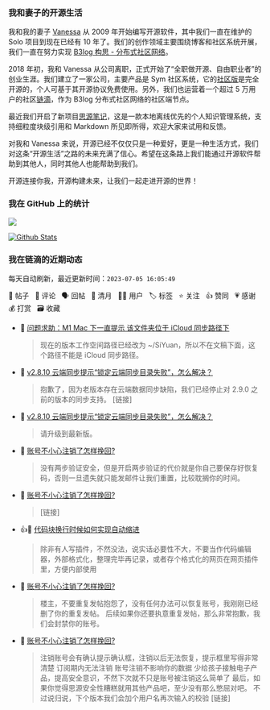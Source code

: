 ### 我和妻子的开源生活

我和我的妻子 [Vanessa](https://github.com/Vanessa219) 从 2009 年开始编写开源软件，其中我们一直在维护的 Solo 项目到现在已经有 10 年了。我们的创作领域主要围绕博客和社区系统开展，我们一直在努力实现 [B3log 构思 - 分布式社区网络](https://ld246.com/article/1546941897596)。

2018 年初，我和 Vanessa 从公司离职，正式开始了“全职做开源、自由职业者”的创业生涯。我们建立了一家公司，主要产品是 Sym 社区系统，它的[社区版](https://github.com/88250/symphony)是完全开源的，个人可基于其开源协议免费使用。另外，我们也运营着一个超过 5 万用户的社区[链滴](https://ld246.com)，作为 B3log 分布式社区网络的社区端节点。

最近我们开启了新项目[思源笔记](https://github.com/siyuan-note/siyuan)，这是一款本地离线优先的个人知识管理系统，支持细粒度块级引用和 Markdown 所见即所得，欢迎大家来试用和反馈。

对我和 Vanessa 来说，开源已经不仅仅只是一种爱好，更是一种生活方式，我们对这条“开源生活”之路的未来充满了信心。希望在这条路上我们能通过开源软件帮助到其他人，同时其他人也能帮助到我们。

开源连接你我，开源构建未来，让我们一起走进开源的世界！

### 我在 GitHub 上的统计

<a title="Hits" target="_blank" href="https://github.com/88250/88250"><img src="https://hits.b3log.org/88250/88250.svg"></a>

[![Github Stats](https://github-readme-stats.vercel.app/api?username=88250&theme=tokyonight&show_icons=true)](https://github.com/88250)

<!--events start -->

### 我在链滴的近期动态

每天自动刷新，最近更新时间：`2023-07-05 16:05:49`

📝 帖子 &nbsp; 💬 评论 &nbsp; 🗣 回帖 &nbsp; 🌙 清月 &nbsp; 👨‍💻 用户 &nbsp; 🏷️ 标签 &nbsp; ⭐️ 关注 &nbsp; 👍 赞同 &nbsp; 💗 感谢 &nbsp; 💰 打赏 &nbsp; 🗃 收藏

* 💬 [问题求助：M1 Mac 下一直提示 该文件夹位于 iCloud 同步路径下](https://ld246.com/article/1688531718061/comment/1688534530999#comments)

  > 现在的版本工作空间路径已经改为 ~/SiYuan，所以不在文稿下面，这个路径不能是 iCloud 同步路径。
* 💬 [v2.8.10 云端同步提示“锁定云端同步目录失败”，怎么解决？](https://ld246.com/article/1688523200334/comment/1688524104258#comments)

  > 抱歉了，因为老版本存在云端数据同步缺陷，我们已经停止对 2.9.0 之前的版本的同步支持。 [链接]
* 💬 [v2.8.10 云端同步提示“锁定云端同步目录失败”，怎么解决？](https://ld246.com/article/1688523200334/comment/1688523441941#comments)

  > 请升级到最新版。
* 💬 [账号不小心注销了怎样挽回?](https://ld246.com/article/1688478188374/comment/1688521847155#comments)

  > 没有两步验证安全，但是开启两步验证的代价就是你自己要保存好恢复码，否则一旦遗失就只能发邮件让我们重置，比较耽搁你的时间。
* 💬 [账号不小心注销了怎样挽回?](https://ld246.com/article/1688478188374/comment/1688519958646#comments)

  > [链接]
* 👍💬 [代码块换行时候如何实现自动缩进](https://ld246.com/article/1688519431215/comment/1688519586665#comments)

  > 除非有人写插件，不然没法，说实话必要性不大，不要当作代码编辑器，外部格式化，整理完毕再记录，或者存个格式化的网页在网页插件里，方便内部使用
* 💬 [账号不小心注销了怎样挽回?](https://ld246.com/article/1688478188374/comment/1688480126976#comments)

  > 楼主，不要重复发帖抱怨了，没有任何办法可以恢复账号，我刚刚已经删了你的重复发帖。 后续如果你还要执意重复发帖，那么非常抱歉，我们会封禁你的账号。
* 💬 [账号不小心注销了怎样挽回?](https://ld246.com/article/1688478188374/comment/1688478925783#comments)

  > 注销账号会有确认提示确认框，注销以后无法恢复，提示框里写得非常清楚 订阅期内无法注销 账号注销不影响你的数据 少给孩子接触电子产品，提高安全意识，不然下次就不只是账号被注销这么简单了 最后，如果你觉得思源安全性糟糕就用其他产品吧，至少没有那么憋屈对吧。 不过说归说，下个版本我们会加个用户名再次输入的校验 [链接]


<!--events end -->
